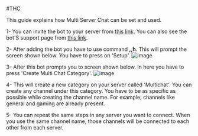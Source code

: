 #THC

This guide explains how Multi Server Chat can be set and used.

1- You can invite the bot to your server from [this link](https://discord.com/api/oauth2/authorize?client_id=968959239219466300&permissions=141197569265&scope=bot). You can also see the bot'S support page from [this link](https://discord.gg/xeHB53VYda).

2- After adding the bot you have to use command __,,h__. This will prompt the screen shown below. You have to press on 'Setup'.
![image](https://user-images.githubusercontent.com/85609051/184540623-9d60a3d4-5dc3-4d67-88f8-926515268a81.png)

3- After this bot prompts you to screen shown below. In here you have to press 'Create Multi Chat Category'.
![image](https://user-images.githubusercontent.com/85609051/184540759-6ca8bd52-135c-47c1-9e5d-e451cce1ee93.png)

4- This will create a new category on your server called 'Multichat'. You can create any channel under this category. You have to be as specific as possible while creating the channel name. For example; channels like general and gaming are already present.

5- You can repeat the same steps in any server you want to connect. When you use the same channel name, those channels will be connected to each other from each server.
